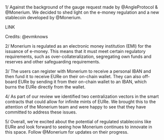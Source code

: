 1/ Against the background of the gauge request made by @AngleProtocol & @Monerium. We decided to shed light on the e-money regulation and a new stablecoin developed by @Monerium.

LINK

Credits: @evmknows

2/ Monerium is regulated as an electronic money institution (EMI) for the issuance of e-money. This means that it must meet certain regulatory requirements, such as over-collateralization, segregating own funds and reserves and other safeguarding requirements.

3/ The users can register with Monerium to receive a personal IBAN and then fund it to receive EURe on their on-chain wallet. They can also off-board EURe by sending it from their on-chain wallet to an IBAN, which burns the EURe directly from the wallet.

4/ As part of our review we identified two centralization vectors in the smart contracts that could allow for infinite mints of EURe. We brought this to the attention of the Monerium team and were happy to see that they have committed to address these issues.

5/ Overall, we're excited about the potential of regulated stablecoins like EURe and look forward to seeing how Monerium continues to innovate in this space. Follow @Monerium for updates on their progress.